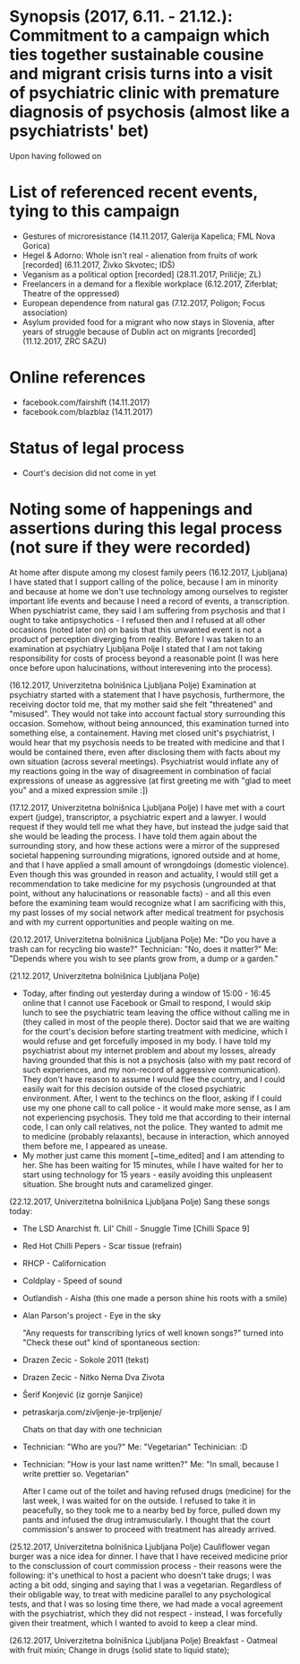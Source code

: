 # Synopsis (2017, 6.11. - 21.12.): Commitment to a campaign which ties together sustainable cousine and migrant crisis turns into a visit of psychiatric clinic with premature diagnosis of psychosis (almost like a psychiatrists' bet)

Upon having followed on 

# List of referenced recent events, tying to this campaign
- Gestures of microresistance (14.11.2017, Galerija Kapelica; FML Nova Gorica)
- Hegel & Adorno: Whole isn't real - alienation from fruits of work [recorded] (6.11.2017, Živko Skvotec; IDŠ)
- Veganism as a political option [recorded] (28.11.2017, Priličje; ZL) 
- Freelancers in a demand for a flexible workplace (6.12.2017, Ziferblat; Theatre of the oppressed)
- European dependence from natural gas (7.12.2017, Poligon; Focus association)
- Asylum provided food for a migrant who now stays in Slovenia, after years of struggle because of Dublin act on migrants [recorded] (11.12.2017, ZRC SAZU)

# Online references
- facebook.com/fairshift (14.11.2017)
- facebook.com/blazblaz (14.11.2017)

# Status of legal process
- Court's decision did not come in yet

# Noting some of happenings and assertions during this legal process (not sure if they were recorded)

At home after dispute among my closest family peers (16.12.2017, Ljubljana)
  I have stated that I support calling of the police, because I am in minority and because at home we don't use technology among ourselves to register important life events and because I need a record of events, a transcription.
When pyschiatrist came, they said I am suffering from psychosis and that I ought to take antipsychotics - I refused then and I refused at all other occasions (noted later on) on basis that this unwanted event is not a product of perception diverging from reality.
Before I was taken to an examination at psychiatry Ljubljana Polje I stated that I am not taking responsibility for costs of process beyond a reasonable point (I was here once before upon halucinations, without interevening into the process).

(16.12.2017, Univerzitetna bolnišnica Ljubljana Polje)
  Examination at psychiatry started with a statement that I have psychosis, furthermore, the receiving doctor told me, that my mother said she felt "threatened" and "misused". They would not take into account factual story surrounding this occasion. Somehow, without being announced, this examination turned into something else, a containement. Having met closed unit's psychiatrist, I would hear that my psychosis needs to be treated with medicine and that I would be contained there, even after disclosing them with facts about my own situation (across several meetings). Psychiatrist would inflate any of my reactions going in the way of disagreement in combination of facial expressions of unease as aggressive (at first greeting me with "glad to meet you" and a mixed expression smile :])

(17.12.2017, Univerzitetna bolnišnica Ljubljana Polje)
  I have met with a court expert (judge), transcriptor, a psychiatric expert and a lawyer. I would request if they would tell me what they have, but instead the judge said that she would be leading the process. I have told them again about the surrounding story, and how these actions were a mirror of the suppresed societal happening surrounding migrations, ignored outside and at home, and that I have applied a small amount of wrongdoings (domestic violence). Even though this was grounded in reason and actuality, I would still get a recommendation to take medicine for my psychosis (ungrounded at that point, without any halucinations or reasonable facts) - and all this even before the examining team would recognize what I am sacrificing with this, my past losses of my social network after medical treatment for psychosis and with my current opportunities and people waiting on me.
  
(20.12.2017, Univerzitetna bolnišnica Ljubljana Polje)
Me: "Do you have a trash can for recycling bio waste?"
Technician: "No, does it matter?"
Me: "Depends where you wish to see plants grow from, a dump or a garden."

(21.12.2017, Univerzitetna bolnišnica Ljubljana Polje)
- Today, after finding out yesterday during a window of 15:00 - 16:45 online that I cannot use Facebook or Gmail to respond, I would skip lunch to see the psychiatric team leaving the office without calling me in (they called in most of the people there). Doctor said that we are waiting for the court's decision before starting treatment with medicine, which I would refuse and get forcefully imposed in my body. I have told my psychiatrist about my internet problem and about my losses, already having grounded that this is not a psychosis (also with my past record of such experiences, and my non-record of aggressive communication). They don't have reason to assume I would flee the country, and I could easily wait for this decision outside of the closed psychiatric environment.
After, I went to the techincs on the floor, asking if I could use my one phone call to call police - it would make more sense, as I am not experiencing psychosis. They told me that according to their internal code, I can only call relatives, not the police. They wanted to admit me to medicine (probably relaxants), because in interaction, which annoyed them before me, I appeared as unease. 
- My mother just came this moment [~time_edited] and I am attending to her. She has been waiting for 15 minutes, while I have waited for her to start using technology for 15 years - easily avoiding this unpleasent situation. She brought nuts and caramelized ginger.

(22.12.2017, Univerzitetna bolnišnica Ljubljana Polje)
  Sang these songs today:
- The LSD Anarchist ft. Lil' Chill - Snuggle Time [Chilli Space 9]
- Red Hot Chilli Pepers - Scar tissue (refrain)
- RHCP - Californication
- Coldplay - Speed of sound
- Outlandish - Aisha (this one made a person shine his roots with a smile)
- Alan Parson's project - Eye in the sky

  "Any requests for transcribing lyrics of well known songs?" turned into "Check these out" kind of spontaneous section:
- Drazen Zecic - Sokole 2011 (tekst)
- Drazen Zecic - Nitko Nema Dva Zivota
- Šerif Konjević (iz gornje Sanjice)
- petraskarja.com/zivljenje-je-trpljenje/

  Chats on that day with one technician
- Technician: "Who are you?" Me: "Vegetarian" Techinician: :D
- Technician: "How is your last name written?" Me: "In small, because I write prettier so. Vegetarian"

  After I came out of the toilet and having refused drugs (medicine) for the last week, I was waited for on the outside. I refused to take it in peacefully, so they took me to a nearby bed by force, pulled down my pants and infused the drug intramuscularly. I thought that the court commission's answer to proceed with treatment has already arrived.

(25.12.2017, Univerzitetna bolnišnica Ljubljana Polje)
Cauliflower vegan burger was a nice idea for dinner. I have that I have received medicine prior to the consclussion of court commission process - their reasons were the following: it's unethical to host a pacient who doesn't take drugs; I was acting a bit odd, singing and saying that I was a vegetarian. Regardless of their obligable way, to treat with medicine parallel to any psychological tests, and that I was so losing time there, we had made a vocal agreement with the psychiatrist, which they did not respect - instead, I was forcefully given their treatment, which I wanted to avoid to keep a clear mind.

(26.12.2017, Univerzitetna bolnišnica Ljubljana Polje)
Breakfast - Oatmeal with fruit mixin; Change in drugs (solid state to liquid state);
